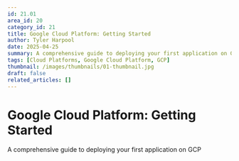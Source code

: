 ```yaml
---
id: 21.01
area_id: 20
category_id: 21
title: Google Cloud Platform: Getting Started
author: Tyler Harpool
date: 2025-04-25
summary: A comprehensive guide to deploying your first application on GCP
tags: [Cloud Platforms, Google Cloud Platform, GCP]
thumbnail: /images/thumbnails/01-thumbnail.jpg
draft: false
related_articles: []
---
```


# Google Cloud Platform: Getting Started

A comprehensive guide to deploying your first application on GCP
